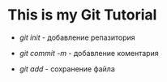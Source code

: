 # This is my Git Tutorial

 * *git init* - добавление репазитория

 * *git commit -m* - добавление коментария 
 * *git add* - сохранение файла